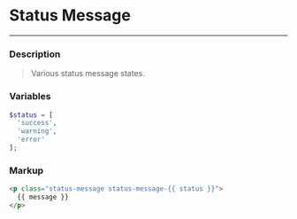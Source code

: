 # Status Message

---

### Description
> Various status message states.

### Variables
```php
$status = [
  'success',
  'warning',
  'error'
];
```

### Markup
```html
<p class="status-message status-message-{{ status }}">
  {{ message }}
</p>
```